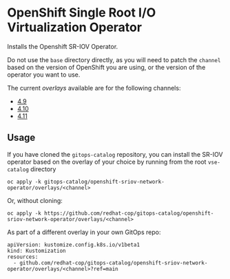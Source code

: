 # OpenShift Single Root I/O Virtualization Operator

Installs the Openshift SR-IOV Operator.

Do not use the `base` directory directly, as you will need to patch the `channel` based on the version of OpenShift you are using, or the version of the operator you want to use.

The current *overlays* available are for the following channels:
* [4.9](overlays/4.9)
* [4.10](overlays/4.10)
* [4.11](overlays/4.11)

## Usage

If you have cloned the `gitops-catalog` repository, you can install the SR-IOV operator based on the overlay of your choice by running from the root `vse-catalog` directory

```
oc apply -k gitops-catalog/openshift-sriov-network-operator/overlays/<channel>
```

Or, without cloning:

```
oc apply -k https://github.com/redhat-cop/gitops-catalog/openshift-sriov-network-operator/overlays/<channel>
```

As part of a different overlay in your own GitOps repo:

```
apiVersion: kustomize.config.k8s.io/v1beta1
kind: Kustomization
resources:
  - github.com/redhat-cop/gitops-catalog/openshift-sriov-network-operator/overlays/<channel>?ref=main
```
